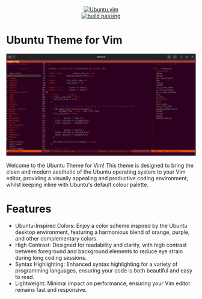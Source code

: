 <div align="center">    <a href="https://github.com/dntstck?tab=repositories" target="_blank"><img alt="Ubuntu.vim" src="https://img.shields.io/badge/Ubuntu.vim-151515?&logo=vim&logoColor=purple"></a></div>

<div align="center">    <a href="https://github.com/dntstck?tab=repositories" target="_blank"><img alt="build passing" src="https://img.shields.io/badge/build-passing-yellow"></a></div>

<!-- README -->

# Ubuntu Theme for Vim

![Screenshot](/ubuntuvim.png)

Welcome to the Ubuntu Theme for Vim! This theme is designed to bring the clean and modern aesthetic of the Ubuntu operating system to your Vim editor, providing a visually appealing and productive coding environment, whilst keeping inline with Ubuntu's default colour palette.

# Features

- Ubuntu-Inspired Colors: Enjoy a color scheme inspired by the Ubuntu desktop environment, featuring a harmonious blend of orange, purple, and other complementary colors.
- High Contrast: Designed for readability and clarity, with high contrast between foreground and background elements to reduce eye strain during long coding sessions.
- Syntax Highlighting: Enhanced syntax highlighting for a variety of programming languages, ensuring your code is both beautiful and easy to read.
- Lightweight: Minimal impact on performance, ensuring your Vim editor remains fast and responsive.
